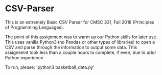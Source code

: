 # CSV-Parser

This is an extremely Basic CSV Parser for CMSC 331, Fall 2018 (Principles of Programming Languages).

The point of this assignment was to warm up our Python skills for later use. This uses vanilla Python3 (no Pandas or other types of libraries) to open a CSV and parse through the information to output some data. This assignemnt took less than a couple hours to complete, if even, due to prior Python experience. 

To run, please: 'python3 basketball_data.py'